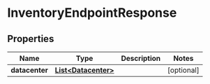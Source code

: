
# InventoryEndpointResponse

## Properties
Name | Type | Description | Notes
------------ | ------------- | ------------- | -------------
**datacenter** | [**List&lt;Datacenter&gt;**](Datacenter.md) |  |  [optional]



